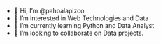 - 👋 Hi, I’m @pahoalapizco
- 👀 I’m interested in Web Technologies and Data
- 🌱 I’m currently learning Python and Data Analyst
- 💞️ I’m looking to collaborate on Data projects.

<!---
pahoalapizco/pahoalapizco is a ✨ special ✨ repository because its `README.md` (this file) appears on your GitHub profile.
You can click the Preview link to take a look at your changes.
--->
